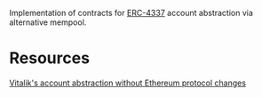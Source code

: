 Implementation of contracts for [ERC-4337](https://eips.ethereum.org/EIPS/eip-4337) account abstraction via alternative mempool.

# Resources

[Vitalik's account abstraction without Ethereum protocol changes](https://bitindi.medium.com/what-is-erc-4337-account-abstraction-d4eac8033934)
